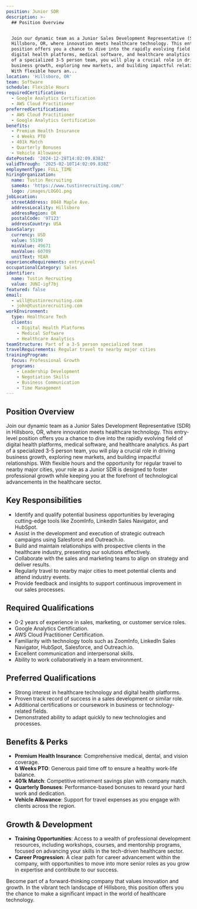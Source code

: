 ```yaml
---
position: Junior SDR
description: >-
  ## Position Overview


  Join our dynamic team as a Junior Sales Development Representative (SDR) in
  Hillsboro, OR, where innovation meets healthcare technology. This entry-level
  position offers you a chance to dive into the rapidly evolving field of
  digital health platforms, medical software, and healthcare analytics. As part
  of a specialized 3-5 person team, you will play a crucial role in driving
  business growth, exploring new markets, and building impactful relationships.
  With flexible hours an...
location: 'Hillsboro, OR'
team: Software
schedule: Flexible Hours
requiredCertifications:
  - Google Analytics Certification
  - AWS Cloud Practitioner
preferredCertifications:
  - AWS Cloud Practitioner
  - Google Analytics Certification
benefits:
  - Premium Health Insurance
  - 4 Weeks PTO
  - 401k Match
  - Quarterly Bonuses
  - Vehicle Allowance
datePosted: '2024-12-28T14:02:09.838Z'
validThrough: '2025-02-10T14:02:09.838Z'
employmentType: FULL_TIME
hiringOrganization:
  name: Tustin Recruiting
  sameAs: 'https://www.tustinrecruiting.com/'
  logo: /images/LOGO1.png
jobLocation:
  streetAddress: 8048 Maple Ave.
  addressLocality: Hillsboro
  addressRegion: OR
  postalCode: '97123'
  addressCountry: USA
baseSalary:
  currency: USD
  value: 55190
  minValue: 49671
  maxValue: 60709
  unitText: YEAR
experienceRequirements: entryLevel
occupationalCategory: Sales
identifier:
  name: Tustin Recruiting
  value: JUNI-igf7bj
featured: false
email:
  - will@tustinrecruiting.com
  - john@tustinrecruiting.com
workEnvironment:
  type: Healthcare Tech
  clients:
    - Digital Health Platforms
    - Medical Software
    - Healthcare Analytics
teamStructure: Part of a 3-5 person specialized team
travelRequirements: Regular travel to nearby major cities
trainingProgram:
  focus: Professional Growth
  programs:
    - Leadership Development
    - Negotiation Skills
    - Business Communication
    - Time Management
---
```




## Position Overview

Join our dynamic team as a Junior Sales Development Representative (SDR) in Hillsboro, OR, where innovation meets healthcare technology. This entry-level position offers you a chance to dive into the rapidly evolving field of digital health platforms, medical software, and healthcare analytics. As part of a specialized 3-5 person team, you will play a crucial role in driving business growth, exploring new markets, and building impactful relationships. With flexible hours and the opportunity for regular travel to nearby major cities, your role as a Junior SDR is designed to foster professional growth while keeping you at the forefront of technological advancements in the healthcare sector.

## Key Responsibilities

- Identify and qualify potential business opportunities by leveraging cutting-edge tools like ZoomInfo, LinkedIn Sales Navigator, and HubSpot.
- Assist in the development and execution of strategic outreach campaigns using Salesforce and Outreach.io.
- Build and maintain relationships with prospective clients in the healthcare industry, presenting our solutions effectively.
- Collaborate with the sales and marketing teams to align on strategy and deliver results.
- Regularly travel to nearby major cities to meet potential clients and attend industry events.
- Provide feedback and insights to support continuous improvement in our sales processes.

## Required Qualifications

- 0-2 years of experience in sales, marketing, or customer service roles.
- Google Analytics Certification.
- AWS Cloud Practitioner Certification.
- Familiarity with technology tools such as ZoomInfo, LinkedIn Sales Navigator, HubSpot, Salesforce, and Outreach.io.
- Excellent communication and interpersonal skills.
- Ability to work collaboratively in a team environment.

## Preferred Qualifications

- Strong interest in healthcare technology and digital health platforms.
- Proven track record of success in a sales development or similar role.
- Additional certifications or coursework in business or technology-related fields.
- Demonstrated ability to adapt quickly to new technologies and processes.

## Benefits & Perks

- **Premium Health Insurance**: Comprehensive medical, dental, and vision coverage.
- **4 Weeks PTO**: Generous paid time off to ensure a healthy work-life balance.
- **401k Match**: Competitive retirement savings plan with company match.
- **Quarterly Bonuses**: Performance-based bonuses to reward your hard work and dedication.
- **Vehicle Allowance**: Support for travel expenses as you engage with clients across the region.

## Growth & Development

- **Training Opportunities**: Access to a wealth of professional development resources, including workshops, courses, and mentorship programs, focused on advancing your skills in the tech-driven healthcare sector.
- **Career Progression**: A clear path for career advancement within the company, with opportunities to move into more senior roles as you grow in expertise and contribute to our success.

Become part of a forward-thinking company that values innovation and growth. In the vibrant tech landscape of Hillsboro, this position offers you the chance to make a significant impact in the world of healthcare technology.
